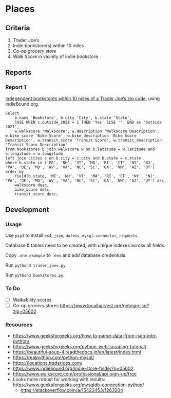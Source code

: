 # Places

## Criteria

1. Trader Joe&rsquo;s
2. Indie bookstore(s) within 10 miles
3. *Co-op grocery store*
4. Walk Score in vicinity of indie bookstore

## Reports

### Report 1

[Independent bookstores within 10 miles of a Trader Joe&rsquo;s zip code](./data/bookstores-trader-joes.csv), using IndieBound.org.

```
Select
    b.name 'Bookstore', b.city 'City', b.state 'State',
    CASE WHEN c.outside_2021 = 1 THEN 'Yes' ELSE ''  END as 'Outside 2021',
    w.walkscore 'Walkscore', w.description 'Walkscore Description', w.bike_score 'Bike Score', w.bike_description 'Bike Score Description', w.transit_score 'Transit Score', w.transit_description 'Transit Score Description'
from bookstores b join walkscore w on b.latitude = w.latitude and b.longitude = w.longitude
left join cities c on b.city = c.city and b.state = c.state
where b.state in ('ME', 'NH', 'VT', 'MA', 'RI', 'CT', 'NY', 'NJ', 'PA', 'DE', 'MD', 'WV', 'VA', 'NC', 'SC', 'GA', 'NM', 'AZ', 'UT')
order by
    field(b.state, 'ME', 'NH', 'VT', 'MA', 'RI', 'CT', 'NY', 'NJ', 'PA', 'DE', 'MD', 'WV', 'VA', 'NC', 'SC', 'GA', 'NM', 'AZ', 'UT') asc,
    walkscore desc,
    bike_score desc,
    transit_score desc;
```

## Development

### Usage

Use `pip3` to install `bs4`, `json`, `dotenv`, `mysql.connector`, `requests`.

Database & tables need to be created, with unique indexes across all fields.

Copy `.env.example` to `.env` and add database credentials.

Run `python3 trader_joes.py`.

Run `python3 bookstores.py`.

### To Do

* [ ] Walkability scores
* [ ] Co-op grocery stores https://www.localharvest.org/getmap.jsp?zip=05602

### Resources

* https://www.geeksforgeeks.org/how-to-parse-data-from-json-into-python/
* https://www.geeksforgeeks.org/python-web-scraping-tutorial/
* https://beautiful-soup-4.readthedocs.io/en/latest/index.html
* https://realpython.com/python-mysql/
* https://locations.traderjoes.com/
* https://www.indiebound.org/indie-store-finder?q=05602
* https://www.walkscore.com/professional/api-sign-up/free
* Looks more robust for working with results: https://www.geeksforgeeks.org/mysqldb-connection-python/
  * https://stackoverflow.com/a/15423453/1263204